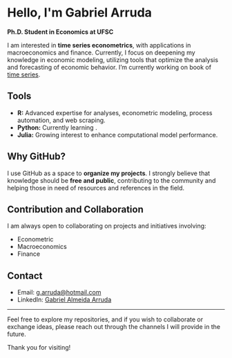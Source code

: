# Hello, I'm Gabriel  Arruda

**Ph.D. Student in Economics at UFSC**

I am interested in **time series econometrics**, with applications in macroeconomics and finance. Currently, I focus on deepening my knowledge in economic modeling, utilizing tools that optimize the analysis and forecasting of economic behavior. I’m currently working on book of [time series](https://github.com/g-arruda/series-temporais).

## Tools

- **R:** Advanced expertise for analyses, econometric modeling, process automation, and web scraping.
- **Python:** Currently learning .
- **Julia:** Growing interest to enhance computational model performance.

## Why GitHub?

I use GitHub as a space to **organize my projects**. I strongly believe that knowledge should be **free and public**, contributing to the community and helping those in need of resources and references in the field.

## Contribution and Collaboration

I am always open to collaborating on projects and initiatives involving:
- Econometric 
- Macroeconomics
- Finance

## Contact
- Email: g.arruda@hotmail.com
- LinkedIn: [Gabriel Almeida Arruda](https://www.linkedin.com/in/gabriel-almeida-arruda/)


---

Feel free to explore my repositories, and if you wish to collaborate or exchange ideas, please reach out through the channels I will provide in the future.

Thank you for visiting!
